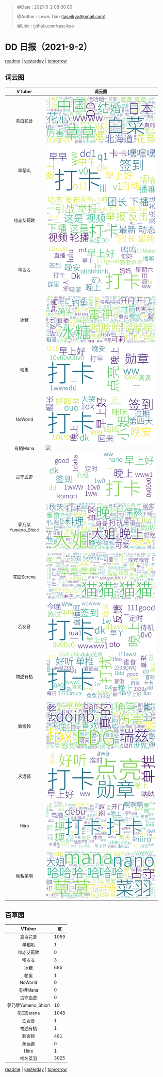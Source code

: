 > @Date    : 2021-9-2 08:00:00
>
> @Author  : Lewis Tian (taseikyo@gmail.com)
>
> @Link    : github.com/taseikyo

# DD 日报（2021-9-2）

[readme](../README.md) | [yesterday](2021-9-1.md) | [tomorrow](2021-9-3.md)

## 词云图

|VTuber|词云图|
|:-:|-|
|真白花音|![](../../images/daily/21402309_2021-9-2_purge_wordcloud.png)|
|早稻叽|![](../../images/daily/41682_2021-9-2_purge_wordcloud.png)|
|绯赤艾莉欧|![](../../images/daily/21396545_2021-9-2_purge_wordcloud.png)|
|雫るる|![](../../images/daily/21013446_2021-9-2_purge_wordcloud.png)|
|冰糖|![](../../images/daily/876396_2021-9-2_purge_wordcloud.png)|
|帕里|![](../../images/daily/4895312_2021-9-2_purge_wordcloud.png)|
|NoWorld|![](../../images/daily/21448649_2021-9-2_purge_wordcloud.png)|
|有栖Mana|![](../../images/daily/6542258_2021-9-2_purge_wordcloud.png)|
|古守血遊|![](../../images/daily/8725120_2021-9-2_purge_wordcloud.png)|
|夢乃栞Yumeno_Shiori|![](../../images/daily/14052636_2021-9-2_purge_wordcloud.png)|
|花园Serena|![](../../images/daily/14327465_2021-9-2_purge_wordcloud.png)|
|乙女音|![](../../images/daily/21320551_2021-9-2_purge_wordcloud.png)|
|物述有栖|![](../../images/daily/21449083_2021-9-2_purge_wordcloud.png)|
|鈴宮鈴|![](../../images/daily/21685677_2021-9-2_purge_wordcloud.png)|
|永远酱|![](../../images/daily/21701071_2021-9-2_purge_wordcloud.png)|
|Hiiro|![](../../images/daily/21919321_2021-9-2_purge_wordcloud.png)|
|椎名菜羽|![](../../images/daily/22347054_2021-9-2_purge_wordcloud.png)|

## 百草园

|VTuber|草|
|:-:|-|
|真白花音|1059|
|早稻叽|1|
|绯赤艾莉欧|0|
|雫るる|3|
|冰糖|685|
|帕里|1|
|NoWorld|0|
|有栖Mana|0|
|古守血遊|0|
|夢乃栞Yumeno_Shiori|10|
|花园Serena|1048|
|乙女音|1|
|物述有栖|1|
|鈴宮鈴|481|
|永远酱|0|
|Hiiro|1|
|椎名菜羽|3025|

[readme](../README.md) | [yesterday](2021-9-1.md) | [tomorrow](2021-9-3.md)
